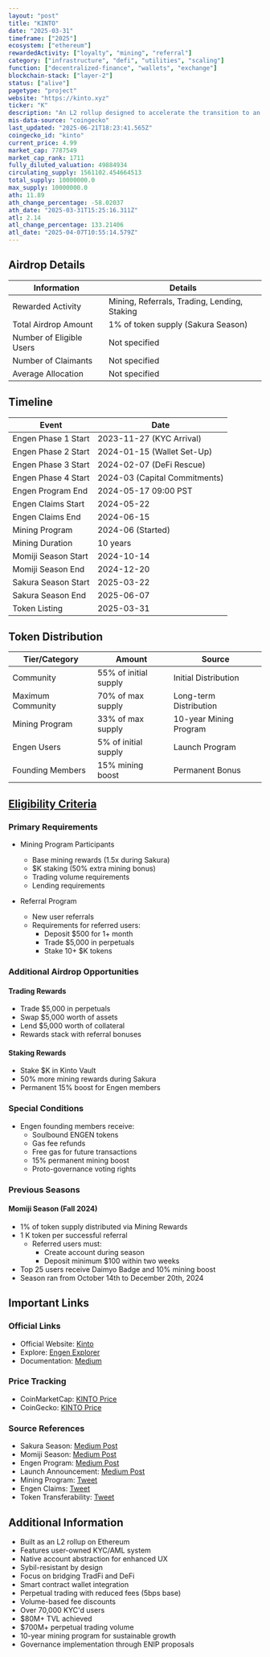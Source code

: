 ```yaml
---
layout: "post"
title: "KINTO"
date: "2025-03-31"
timeframe: ["2025"]
ecosystem: ["ethereum"]
rewardedActivity: ["loyalty", "mining", "referral"]
category: ["infrastructure", "defi", "utilities", "scaling"]
function: ["decentralized-finance", "wallets", "exchange"]
blockchain-stack: ["layer-2"]
status: ["alive"]
pagetype: "project"
website: "https://kinto.xyz"
ticker: "K"
description: "An L2 rollup designed to accelerate the transition to an on-chain financial system, featuring user-owned KYC/AML and native account abstraction for enhanced security and user experience."
mis-data-source: "coingecko"
last_updated: "2025-06-21T18:23:41.565Z"
coingecko_id: "kinto"
current_price: 4.99
market_cap: 7787549
market_cap_rank: 1711
fully_diluted_valuation: 49884934
circulating_supply: 1561102.454664513
total_supply: 10000000.0
max_supply: 10000000.0
ath: 11.89
ath_change_percentage: -58.02037
ath_date: "2025-03-31T15:25:16.311Z"
atl: 2.14
atl_change_percentage: 133.21406
atl_date: "2025-04-07T10:55:14.579Z"
---
```


## Airdrop Details

| Information              | Details                                                     |
| ------------------------ | ----------------------------------------------------------- |
| Rewarded Activity        | Mining, Referrals, Trading, Lending, Staking                |
| Total Airdrop Amount     | 1% of token supply (Sakura Season)                          |
| Number of Eligible Users | Not specified                                               |
| Number of Claimants      | Not specified                                               |
| Average Allocation       | Not specified                                               |

## Timeline

| Event               | Date                                           |
| ------------------- | ---------------------------------------------- |
| Engen Phase 1 Start | 2023-11-27 (KYC Arrival)                      |
| Engen Phase 2 Start | 2024-01-15 (Wallet Set-Up)                    |
| Engen Phase 3 Start | 2024-02-07 (DeFi Rescue)                      |
| Engen Phase 4 Start | 2024-03 (Capital Commitments)                 |
| Engen Program End   | 2024-05-17 09:00 PST                          |
| Engen Claims Start  | 2024-05-22                                    |
| Engen Claims End    | 2024-06-15                                    |
| Mining Program      | 2024-06 (Started)                             |
| Mining Duration     | 10 years                                       |
| Momiji Season Start | 2024-10-14                                    |
| Momiji Season End   | 2024-12-20                                    |
| Sakura Season Start | 2025-03-22                                    |
| Sakura Season End   | 2025-06-07                                    |
| Token Listing       | 2025-03-31                                    |

## Token Distribution

| Tier/Category      | Amount                                   | Source                    |
| ------------------ | ---------------------------------------- | ------------------------- |
| Community          | 55% of initial supply                    | Initial Distribution      |
| Maximum Community  | 70% of max supply                        | Long-term Distribution    |
| Mining Program     | 33% of max supply                        | 10-year Mining Program    |
| Engen Users        | 5% of initial supply                     | Launch Program            |
| Founding Members   | 15% mining boost                         | Permanent Bonus           |

## [Eligibility Criteria](https://medium.com/mamori-finance/spring-mining-season-sakura-d529db8399f7)

### Primary Requirements

- Mining Program Participants
  - Base mining rewards (1.5x during Sakura)
  - $K staking (50% extra mining bonus)
  - Trading volume requirements
  - Lending requirements

- Referral Program
  - New user referrals
  - Requirements for referred users:
    - Deposit $500 for 1+ month
    - Trade $5,000 in perpetuals
    - Stake 10+ $K tokens

### Additional Airdrop Opportunities

#### Trading Rewards
- Trade $5,000 in perpetuals
- Swap $5,000 worth of assets
- Lend $5,000 worth of collateral
- Rewards stack with referral bonuses

#### Staking Rewards
- Stake $K in Kinto Vault
- 50% more mining rewards during Sakura
- Permanent 15% boost for Engen members

### Special Conditions

- Engen founding members receive:
  - Soulbound ENGEN tokens
  - Gas fee refunds
  - Free gas for future transactions
  - 15% permanent mining boost
  - Proto-governance voting rights

### Previous Seasons

#### Momiji Season (Fall 2024)
- 1% of token supply distributed via Mining Rewards
- 1 K token per successful referral
  - Referred users must:
    - Create account during season
    - Deposit minimum $100 within two weeks
- Top 25 users receive Daimyo Badge and 10% mining boost
- Season ran from October 14th to December 20th, 2024

## Important Links

### Official Links

- Official Website: [Kinto](https://kinto.xyz)
- Explore: [Engen Explorer](http://engen.kinto.xyz/explore/K)
- Documentation: [Medium](https://medium.com/mamori-finance)

### Price Tracking

- CoinMarketCap: [KINTO Price](https://coinmarketcap.com/currencies/kinto/)
- CoinGecko: [KINTO Price](https://www.coingecko.com/en/coins/kinto)

### Source References

- Sakura Season: [Medium Post](https://medium.com/mamori-finance/spring-mining-season-sakura-d529db8399f7)
- Momiji Season: [Medium Post](https://medium.com/mamori-finance/airdrop-season-one-momiji-8aee69b665a1)
- Engen Program: [Medium Post](https://medium.com/mamori-finance/kintos-launch-engen-1755d7cd53d6)
- Launch Announcement: [Medium Post](https://medium.com/mamori-finance/⛩️-engen-is-over-kinto-is-launching-d9f2dd49fb2e)
- Mining Program: [Tweet](https://x.com/KintoXYZ/status/1803143136073662465)
- Engen Claims: [Tweet](https://x.com/KintoXYZ/status/1822229888197153163)
- Token Transferability: [Tweet](https://x.com/KintoXYZ/status/1842979519302717801)

## Additional Information

- Built as an L2 rollup on Ethereum
- Features user-owned KYC/AML system
- Native account abstraction for enhanced UX
- Sybil-resistant by design
- Focus on bridging TradFi and DeFi
- Smart contract wallet integration
- Perpetual trading with reduced fees (5bps base)
- Volume-based fee discounts
- Over 70,000 KYC'd users
- $80M+ TVL achieved
- $700M+ perpetual trading volume
- 10-year mining program for sustainable growth
- Governance implementation through ENIP proposals